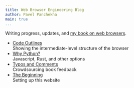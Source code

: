 ```yaml
---
title: Web Browser Engineering Blog
author: Pavel Panchekha
main: true
...
```


Writing progress, updates, and [my book on web browsers](../).

- [Code Outlines](outlines.md) \
  Showing the intermediate-level structure of the browser
- [Why Python?](why-python.md) \
  Javascript, Rust, and other options
- [Typos and Comments](feedback.md) \
  Crowdsourcing book feedback
- [The Beginning](beginning.md) \
  Setting up this website
